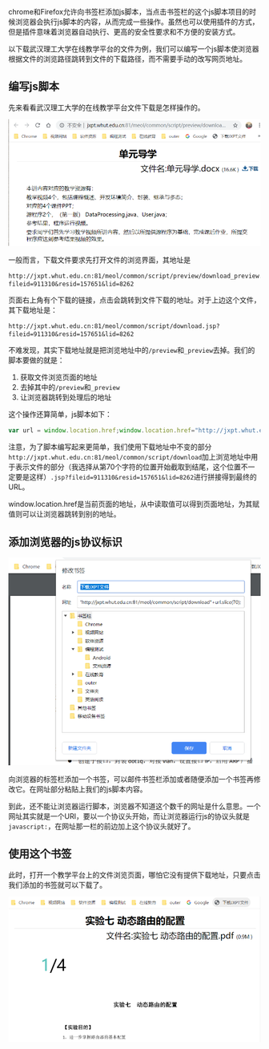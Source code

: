 chrome和Firefox允许向书签栏添加js脚本，当点击书签栏的这个js脚本项目的时候浏览器会执行js脚本的内容，从而完成一些操作。虽然也可以使用插件的方式，但是插件意味着浏览器自动执行、更高的安全性要求和不方便的安装方式。

以下载武汉理工大学在线教学平台的文件为例，我们可以编写一个js脚本使浏览器根据文件的浏览路径跳转到文件的下载路径，而不需要手动的改写网页地址。

## 编写js脚本

先来看看武汉理工大学的在线教学平台文件下载是怎样操作的。

![image-20191126142332478](Untitled.assets/image-20191126142332478.png)

一般而言，下载文件要求先打开文件的浏览界面，其地址是

```
http://jxpt.whut.edu.cn:81/meol/common/script/preview/download_preview.jsp?fileid=911310&resid=157651&lid=8262 
```

页面右上角有个下载的链接，点击会跳转到文件下载的地址。对于上边这个文件，其下载地址是：

```
http://jxpt.whut.edu.cn:81/meol/common/script/download.jsp?fileid=911310&resid=157651&lid=8262
```

不难发现，其实下载地址就是把浏览地址中的`/preview`和`_preview`去掉。我们的脚本要做的就是：

1.  获取文件浏览页面的地址
2.  去掉其中的`/preview`和`_preview`
3.  让浏览器跳转到处理后的地址

这个操作还算简单，js脚本如下：

```javascript
var url = window.location.href;window.location.href="http://jxpt.whut.edu.cn:81/meol/common/script/download"+url.slice(70);
```

注意，为了脚本编写起来更简单，我们使用下载地址中不变的部分`http://jxpt.whut.edu.cn:81/meol/common/script/download`加上浏览地址中用于表示文件的部分（我选择从第70个字符的位置开始截取到结尾，这个位置不一定要是这样）`.jsp?fileid=911310&resid=157651&lid=8262`进行拼接得到最终的URL。

window.location.href是当前页面的地址，从中读取值可以得到页面地址，为其赋值则可以让浏览器跳转到别的地址。

## 添加浏览器的js协议标识

![image-20191126143609604](Untitled.assets/image-20191126143609604.png)

向浏览器的标签栏添加一个书签，可以邮件书签栏添加或者随便添加一个书签再修改它。在网址部分粘贴上我们的js脚本内容。

到此，还不能让浏览器运行脚本，浏览器不知道这个数千的网址是什么意思。一个网址其实就是一个URI，要以一个协议头开始，而让浏览器运行js的协议头就是`javascript:`，在网址那一栏的前边加上这个协议头就好了。

## 使用这个书签

此时，打开一个教学平台上的文件浏览页面，哪怕它没有提供下载地址，只要点击我们添加的书签就可以下载了。

![image-20191126144102709](Untitled.assets/image-20191126144102709.png)